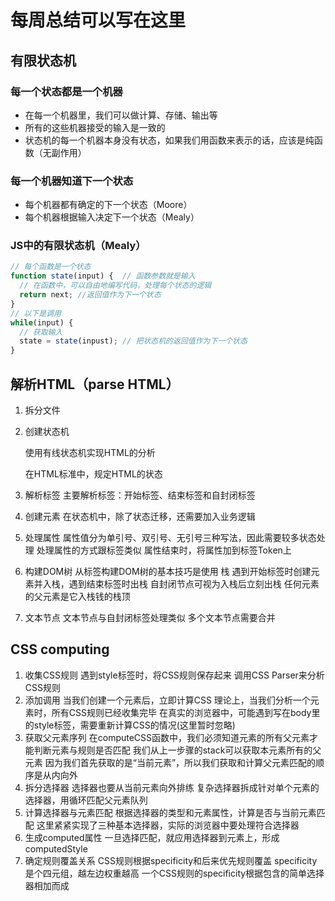 # 每周总结可以写在这里
## 有限状态机

### 每一个状态都是一个机器

- 在每一个机器里，我们可以做计算、存储、输出等
- 所有的这些机器接受的输入是一致的
- 状态机的每一个机器本身没有状态，如果我们用函数来表示的话，应该是纯函数（无副作用）

### 每一个机器知道下一个状态

- 每个机器都有确定的下一个状态（Moore）
- 每个机器根据输入决定下一个状态（Mealy）

### JS中的有限状态机（Mealy）

```javascript
// 每个函数是一个状态
function state(input) {  // 函数参数就是输入
  // 在函数中，可以自由地编写代码，处理每个状态的逻辑
  return next; //返回值作为下一个状态
}
// 以下是调用
while(input) {
  // 获取输入
  state = state(inpust); // 把状态机的返回值作为下一个状态
}
```

## 解析HTML（parse HTML）

1. 拆分文件

2. 创建状态机

   使用有线状态机实现HTML的分析

   在HTML标准中，规定HTML的状态

3. 解析标签
   主要解析标签：开始标签、结束标签和自封闭标签

4. 创建元素
   在状态机中，除了状态迁移，还需要加入业务逻辑

5. 处理属性
   属性值分为单引号、双引号、无引号三种写法，因此需要较多状态处理
   处理属性的方式跟标签类似
   属性结束时，将属性加到标签Token上

6. 构建DOM树
   从标签构建DOM树的基本技巧是使用 栈
   遇到开始标签时创建元素并入栈，遇到结束标签时出栈
   自封闭节点可视为入栈后立刻出栈
   任何元素的父元素是它入栈钱的栈顶

7. 文本节点
   文本节点与自封闭标签处理类似
   多个文本节点需要合并

## CSS computing

1. 收集CSS规则
   遇到style标签时，将CSS规则保存起来
   调用CSS Parser来分析CSS规则
2. 添加调用
   当我们创建一个元素后，立即计算CSS
   理论上，当我们分析一个元素时，所有CSS规则已经收集完毕
   在真实的浏览器中，可能遇到写在body里的style标签，需要重新计算CSS的情况(这里暂时忽略)
3. 获取父元素序列
   在computeCSS函数中，我们必须知道元素的所有父元素才能判断元素与规则是否匹配
   我们从上一步骤的stack可以获取本元素所有的父元素
   因为我们首先获取的是“当前元素”，所以我们获取和计算父元素匹配的顺序是从内向外
4. 拆分选择器
   选择器也要从当前元素向外排练
   复杂选择器拆成针对单个元素的选择器，用循环匹配父元素队列
5. 计算选择器与元素匹配
   根据选择器的类型和元素属性，计算是否与当前元素匹配
   这里紧紧实现了三种基本选择器，实际的浏览器中要处理符合选择器
6. 生成computed属性
   一旦选择匹配，就应用选择器到元素上，形成computedStyle
7. 确定规则覆盖关系
   CSS规则根据specificity和后来优先规则覆盖
   specificity是个四元组，越左边权重越高
   一个CSS规则的specificity根据包含的简单选择器相加而成